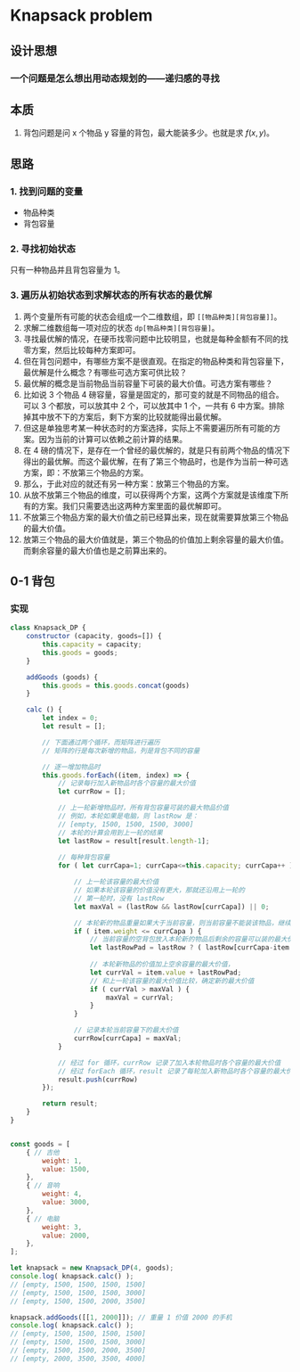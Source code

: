 # Knapsack problem



## 设计思想
### 一个问题是怎么想出用动态规划的——递归感的寻找


## 本质
1. 背包问题是问 x 个物品 y 容量的背包，最大能装多少。也就是求 $f(x, y)$。


## 思路
### 1. 找到问题的变量
* 物品种类
* 背包容量

### 2. 寻找初始状态
只有一种物品并且背包容量为 1。

### 3. 遍历从初始状态到求解状态的所有状态的最优解
1. 两个变量所有可能的状态会组成一个二维数组，即 `[[物品种类][背包容量]]`。
2. 求解二维数组每一项对应的状态 `dp[物品种类][背包容量]`。
3. 寻找最优解的情况，在硬币找零问题中比较明显，也就是每种金额有不同的找零方案，然后比较每种方案即可。
4. 但在背包问题中，有哪些方案不是很直观。在指定的物品种类和背包容量下，最优解是什么概念？有哪些可选方案可供比较？
5. 最优解的概念是当前物品当前容量下可装的最大价值。可选方案有哪些？
6. 比如说 3 个物品 4 磅容量，容量是固定的，那可变的就是不同物品的组合。可以 3 个都放，可以放其中 2 个，可以放其中 1 个，一共有 6 中方案。排除掉其中放不下的方案后，剩下方案的比较就能得出最优解。
7. 但这是单独思考某一种状态时的方案选择，实际上不需要遍历所有可能的方案。因为当前的计算可以依赖之前计算的结果。
8. 在 4 磅的情况下，是存在一个曾经的最优解的，就是只有前两个物品的情况下得出的最优解。而这个最优解，在有了第三个物品时，也是作为当前一种可选方案，即：不放第三个物品的方案。
9. 那么，于此对应的就还有另一种方案：放第三个物品的方案。
10. 从放不放第三个物品的维度，可以获得两个方案，这两个方案就是该维度下所有的方案。我们只需要选出这两种方案里面的最优解即可。
11. 不放第三个物品方案的最大价值之前已经算出来，现在就需要算放第三个物品的最大价值。
12. 放第三个物品的最大价值就是，第三个物品的价值加上剩余容量的最大价值。而剩余容量的最大价值也是之前算出来的。


## 0-1 背包
### 实现
```js
class Knapsack_DP {
    constructor (capacity, goods=[]) {
        this.capacity = capacity;
        this.goods = goods;
    }

    addGoods (goods) {
        this.goods = this.goods.concat(goods)
    }

    calc () {
        let index = 0;
        let result = [];

        // 下面通过两个循环，而矩阵进行遍历
        // 矩阵的行是每次新增的物品，列是背包不同的容量

        // 逐一增加物品时
        this.goods.forEach((item, index) => {
            // 记录每行加入新物品时各个容量的最大价值
            let currRow = [];

            // 上一轮新增物品时，所有背包容量可装的最大物品价值
            // 例如，本轮如果是电脑，则 lastRow 是：
            // [empty, 1500, 1500, 1500, 3000]
            // 本轮的计算会用到上一轮的结果
            let lastRow = result[result.length-1];
           
            // 每种背包容量
            for ( let currCapa=1; currCapa<=this.capacity; currCapa++ ) {

                // 上一轮该容量的最大价值
                // 如果本轮该容量的价值没有更大，那就还沿用上一轮的
                // 第一轮时，没有 lastRow
                let maxVal = (lastRow && lastRow[currCapa]) || 0;

                // 本轮新的物品重量如果大于当前容量，则当前容量不能装该物品，继续沿用上一轮的重量
                if ( item.weight <= currCapa ) {
                    // 当前容量的空背包放入本轮新的物品后剩余的容量可以装的最大价值
                    let lastRowPad = lastRow ? ( lastRow[currCapa-item.weight] || 0 ) : 0;
                    
                    // 本轮新物品的价值加上空余容量的最大价值，
                    let currVal = item.value + lastRowPad;
                    // 和上一轮该容量的最大价值比较，确定新的最大价值
                    if ( currVal > maxVal ) {
                        maxVal = currVal;
                    }
                }

                // 记录本轮当前容量下的最大价值
                currRow[currCapa] = maxVal;
            }

            // 经过 for 循环，currRow 记录了加入本轮物品时各个容量的最大价值
            // 经过 forEach 循环，result 记录了每轮加入新物品时各个容量的最大价值
            result.push(currRow)
        });

        return result;
    }
}


const goods = [
    { // 吉他
        weight: 1,
        value: 1500,
    },
    { // 音响
        weight: 4,
        value: 3000,
    },
    { // 电脑
        weight: 3,
        value: 2000,
    },
];

let knapsack = new Knapsack_DP(4, goods);
console.log( knapsack.calc() );
// [empty, 1500, 1500, 1500, 1500]
// [empty, 1500, 1500, 1500, 3000]
// [empty, 1500, 1500, 2000, 3500]

knapsack.addGoods([[1, 2000]]); // 重量 1 价值 2000 的手机
console.log( knapsack.calc() );
// [empty, 1500, 1500, 1500, 1500]
// [empty, 1500, 1500, 1500, 3000]
// [empty, 1500, 1500, 2000, 3500]
// [empty, 2000, 3500, 3500, 4000]
```